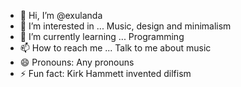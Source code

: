 - 👋 Hi, I’m @exulanda
- 👀 I’m interested in ... Music, design and minimalism
- 🌱 I’m currently learning ... Programming
- 📫 How to reach me ... Talk to me about music
- 😄 Pronouns: Any pronouns
- ⚡ Fun fact: Kirk Hammett invented dilfism

<!---
exulanda/exulanda is a ✨ special ✨ repository because its `README.md` (this file) appears on your GitHub profile.
You can click the Preview link to take a look at your changes.
--->
